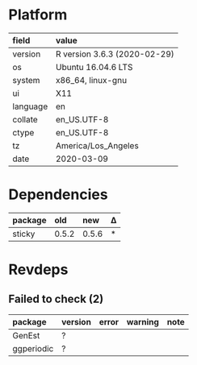 # Platform

|field    |value                        |
|:--------|:----------------------------|
|version  |R version 3.6.3 (2020-02-29) |
|os       |Ubuntu 16.04.6 LTS           |
|system   |x86_64, linux-gnu            |
|ui       |X11                          |
|language |en                           |
|collate  |en_US.UTF-8                  |
|ctype    |en_US.UTF-8                  |
|tz       |America/Los_Angeles          |
|date     |2020-03-09                   |

# Dependencies

|package |old   |new   |Δ  |
|:-------|:-----|:-----|:--|
|sticky  |0.5.2 |0.5.6 |*  |

# Revdeps

## Failed to check (2)

|package    |version |error |warning |note |
|:----------|:-------|:-----|:-------|:----|
|GenEst     |?       |      |        |     |
|ggperiodic |?       |      |        |     |

